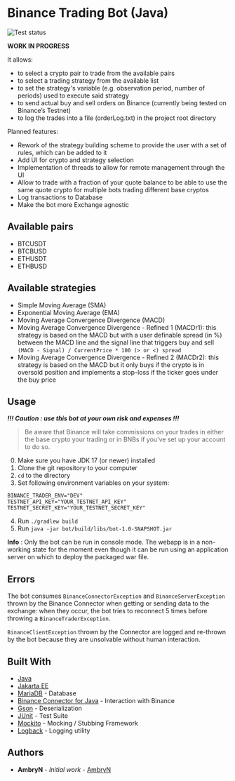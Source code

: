 # Binance Trading Bot (Java)

![Test status](https://github.com/AmbryN/binance-trader-java/actions/workflows/tests.yml/badge.svg)

**WORK IN PROGRESS**

It allows:
* to select a crypto pair to trade from the available pairs
* to select a trading strategy from the available list
* to set the strategy's variable (e.g. observation period, number of periods) used to execute said strategy
* to send actual buy and sell orders on Binance (currently being tested on Binance’s Testnet)
* to log the trades into a file (orderLog.txt) in the project root directory

Planned features:
* Rework of the strategy building scheme to provide the user with a set of rules, which can be added to it
* Add UI for crypto and strategy selection
* Implementation of threads to allow for remote management through the UI
* Allow to trade with a fraction of your quote balance to be able
to use the same quote crypto for multiple bots trading different base cryptos
* Log transactions to Database
* Make the bot more Exchange agnostic

## Available pairs
- BTCUSDT
- BTCBUSD
- ETHUSDT
- ETHBUSD

## Available strategies
- Simple Moving Average (SMA)
- Exponential Moving Average (EMA)
- Moving Average Convergence Divergence (MACD)
- Moving Average Convergence Divergence - Refined 1 (MACDr1): this strategy is based on the MACD but 
with a user definable spread (in %) between the MACD line and the signal line that triggers buy and sell 
`(MACD - Signal) / CurrentPrice * 100 (> or <) spread`
- Moving Average Convergence Divergence - Refined 2 (MACDr2): this strategy is based on the MACD but
it only buys if the crypto is in oversold position and implements a stop-loss if the ticker goes under
the buy price

## Usage

***!!! Caution : use this bot at your own risk and expenses !!!***
> Be aware that Binance will take commissions on your trades in either 
> the base crypto your trading or in BNBs if you’ve set up your account 
> to do so.
0) Make sure you have JDK 17 (or newer) installed
1) Clone the git repository to your computer 
2) `cd` to the directory
3) Set following environment variables on your system:
```
BINANCE_TRADER_ENV="DEV"
TESTNET_API_KEY="YOUR_TESTNET_API_KEY"
TESTNET_SECRET_KEY="YOUR_TESTNET_SECRET_KEY"
```
4) Run `./gradlew build`
5) Run `java -jar bot/build/libs/bot-1.0-SNAPSHOT.jar`

**Info** : Only the bot can be run in console mode. The webapp is in a non-working state for the moment even though
it can be run using an application server on which to deploy the packaged war file.

## Errors

The bot consumes `BinanceConnectorException` and `BinanceServerException` thrown by the Binance Connector when getting
or sending data to the exchange: when they occur, the bot tries to reconnect 5 times before throwing a 
`BinanceTraderException`.

`BinanceClientException` thrown by the Connector are logged and re-thrown by the bot because they are 
unsolvable without human interaction.

## Built With

* [Java](https://www.java.com/)
* [Jakarta EE](https://jakarta.ee)
* [MariaDB](https://mariadb.org/) - Database
* [Binance Connector for Java](https://github.com/binance/binance-connector-java) - Interaction with Binance
* [Gson](https://github.com/google/gson) - Deserialization
* [JUnit](https://junit.org/junit4/) - Test Suite
* [Mockito](https://site.mockito.org/) - Mocking / Stubbing Framework
* [Logback](https://github.com/qos-ch/logback) - Logging utility

## Authors

* **AmbryN** - *Initial work* - [AmbryN](https://github.com/AmbryN)